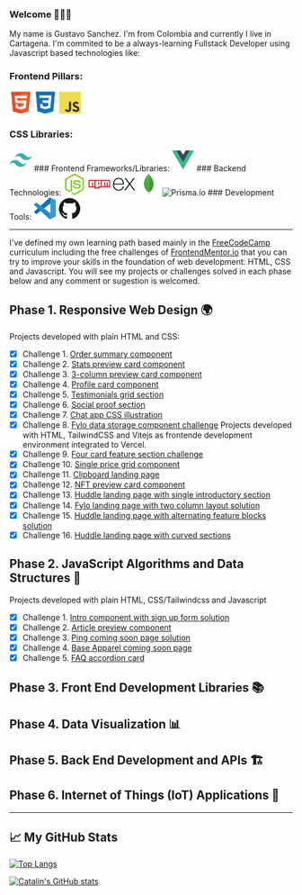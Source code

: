 ### Welcome 👋👋👋

<!--
**gusanchedev/gusanchedev** is a ✨ _special_ ✨ repository because its `README.md` (this file) appears on your GitHub profile.

- 🔭 I’m currently working on ...
- 🌱 I’m currently learning ...
- 👯 I’m looking to collaborate on ...
- 🤔 I’m looking for help with ...
- 💬 Ask me about ...
- 📫 How to reach me: ...
- 😄 Pronouns: ...
- ⚡ Fun fact: ...
-->

My name is Gustavo Sanchez. I'm from Colombia and currently I live in Cartagena. I'm commited to be a always-learning Fullstack Developer using Javascript based technologies like:
### Frontend Pillars:
<img src="https://github.com/devicons/devicon/blob/master/icons/html5/html5-original.svg" height="40" width="40" alt="HTML5"/>  <img src="https://github.com/devicons/devicon/blob/master/icons/css3/css3-plain.svg" height="40" width="40" alt="CSS"/>  <img src="https://github.com/devicons/devicon/blob/master/icons/javascript/javascript-original.svg" height="40" width="40" alt="Javascript"/>
### CSS Libraries:
<img src="https://github.com/devicons/devicon/blob/master/icons/tailwindcss/tailwindcss-plain.svg" height="40" width="40" alt="Tailwindcss"/>
### Frontend Frameworks/Libraries:
<img src="https://github.com/devicons/devicon/blob/master/icons/vuejs/vuejs-original.svg" height="40" width="40" alt="Vuejs"/>
### Backend Technologies:
<img src="https://github.com/devicons/devicon/blob/master/icons/nodejs/nodejs-original.svg" height="40" width="40" alt="Nodejs"/>  <img src="https://github.com/devicons/devicon/blob/master/icons/npm/npm-original-wordmark.svg" height="40" width="40" alt="NPM"/>  <img src="https://github.com/devicons/devicon/blob/master/icons/express/express-original.svg" height="40" width="40" alt="Express.js"/>  <img src="https://github.com/devicons/devicon/blob/master/icons/mongodb/mongodb-original.svg" height="40" width="40" alt="mongoDb"/>  <img src="https://d2eip9sf3oo6c2.cloudfront.net/tags/images/000/001/287/square_480/prismaHD.png" height="40" width="40" alt="Prisma.io"/>
### Development Tools:
<img src="https://github.com/devicons/devicon/blob/master/icons/vscode/vscode-original.svg" height="40" width="40"/>  <img src="https://github.com/devicons/devicon/blob/master/icons/github/github-original.svg" height="40" width="40"/>

---
I've defined my own learning path based mainly in the [FreeCodeCamp](https://www.freecodecamp.org/learn) curriculum including the free challenges of [FrontendMentor.io](https://www.frontendmentor.io/challenges?types=free) that you can try to improve your skills in the foundation of web development: HTML, CSS and Javascript. You will see my projects or challenges solved in each phase below and any comment or sugestion is welcomed.
## Phase 1. Responsive Web Design 🌍
Projects developed with plain HTML and CSS:
- [x] Challenge 1. [Order summary component](https://github.com/gusanchefullstack/prj-01-order-summary-component)  
- [x] Challenge 2. [Stats preview card component](https://github.com/gusanchefullstack/prj-02-stats-preview-card-component)
- [x] Challenge 3. [3-column preview card component](https://github.com/gusanchefullstack/prj-03-3column-preview-card-component)
- [x] Challenge 4. [Profile card component](https://github.com/gusanchefullstack/prj-04-profile-card-component)
- [x] Challenge 5. [Testimonials grid section](https://github.com/gusanchefullstack/prj-05-testimonials-grid-section)
- [x] Challenge 6. [Social proof section](https://github.com/gusanchefullstack/prj-06-social-proof-section)
- [x] Challenge 7. [Chat app CSS illustration](https://github.com/gusanchefullstack/prj-07-chat-app-css-illustration)
- [x] Challenge 8. [Fylo data storage component challenge](https://github.com/gusanchefullstack/prj-08-fylo-data-storage-component)
Projects developed with HTML, TailwindCSS and Vitejs as frontende development environment integrated to Vercel.
- [x] Challenge 9. [Four card feature section challenge](https://github.com/gusanchefullstack/prj-09-four-card-feature-section)
- [x] Challenge 10. [Single price grid component](https://github.com/gusanchefullstack/prj-10-single-price-grid-component)
- [x] Challenge 11. [Clipboard landing page](https://github.com/gusanchefullstack/prj-11-clipboard-landing-page)
- [x] Challenge 12. [NFT preview card component](https://github.com/gusanchefullstack/prj-12-nft-preview-card-component) 
- [x] Challenge 13. [Huddle landing page with single introductory section](https://github.com/gusanchefullstack/prj-13-huddle-landing-page-with-single-introductory-section)
- [x] Challenge 14. [Fylo landing page with two column layout solution](https://github.com/gusanchefullstack/prj-14-fylo-landing-page-with-two-column-layout) 
- [x] Challenge 15. [Huddle landing page with alternating feature blocks solution](https://github.com/gusanchefullstack/prj-15-huddle-landing-page-with-alternating-feature-blocks) 
- [x] Challenge 16. [Huddle landing page with curved sections](https://github.com/gusanchefullstack/prj-16-huddle-landing-page-with-curved-sections)
## Phase 2. JavaScript Algorithms and Data Structures 🚀
Projects developed with plain HTML, CSS/Tailwindcss and Javascript
- [x] Challenge 1. [Intro component with sign up form solution](https://github.com/gusanchefullstack/prj-01-intro-component-with-signup-form) 
- [x] Challenge 2. [Article preview component](https://github.com/gusanchefullstack/prj-02-article-preview-component)
- [x] Challenge 3. [Ping coming soon page solution](https://github.com/gusanchefullstack/prj-03-ping-single-column-coming-soon-page) 
- [x] Challenge 4. [Base Apparel coming soon page](https://github.com/gusanchefullstack/prj-04-base-apparel-coming-soon-page)
- [x] Challenge 5. [FAQ accordion card](https://github.com/gusanchefullstack/prj-05-faq-accordion-card) 
## Phase 3. Front End Development Libraries 📚
## Phase 4. Data Visualization 📊
## Phase 5. Back End Development and APIs 🏗
## Phase 6. Internet of Things (IoT) Applications 🚰
---
## &#x1f4c8; My GitHub Stats

[![Top Langs](https://github-readme-stats.vercel.app/api/top-langs/?username=gusanchefullstack&hide=java,html,css&theme=cobalt)](https://github.com/anuraghazra/github-readme-stats)

[![Catalin's GitHub stats](https://github-readme-stats.vercel.app/api?username=gusanchefullstack&theme=cobalt)](https://github.com/anuraghazra/github-readme-stats)

